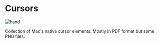 # Cursors

![hand](https://cldup.com/LQiYE5eBkF.svg)

Collection of Mac's native cursor elements. Mostly in PDF format but some PNG files.
